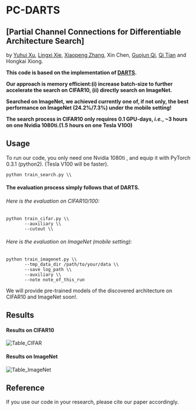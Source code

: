 # PC-DARTS
## [Partial Channel Connections for Differentiable Architecture Search]
by [Yuhui Xu](http://yuhuixu1993.github.io), [Lingxi Xie](http://lingxixie.com/), [Xiaopeng Zhang](https://sites.google.com/site/zxphistory/), Xin Chen, [Guojun Qi](http://www.eecs.ucf.edu/~gqi/), [Qi Tian](https://scholar.google.com/citations?user=61b6eYkAAAAJ&hl=zh-CN) and Hongkai Xiong.

**This code is based on the implementation of  [DARTS](https://github.com/quark0/darts).**

**Our approach is memory efficient:(i) increase batch-size to further accelerate the search on CIFAR10, (ii) directly search on ImageNet.**

**Searched on ImageNet, we achieved currently one of, if not only, the best performance on ImageNet (24.2%/7.3%) under the mobile setting!**

**The search process in CIFAR10 only requires 0.1 GPU-days, *i.e.*, ~3 hours on one Nvidia 1080ti.(1.5 hours on one Tesla V100)**

## Usage

To run our code, you only need one Nvidia 1080ti , and equip it with PyTorch 0.3.1 (python2). (Tesla V100 will be faster).
```
python train_search.py \\
```
#### The evaluation process simply follows that of DARTS.

###### Here is the evaluation on CIFAR10/100:

```
python train_cifar.py \\
       --auxiliary \\
       --cutout \\
```

###### Here is the evaluation on ImageNet (mobile setting):
```
python train_imagenet.py \\
       --tmp_data_dir /path/to/your/data \\
       --save log_path \\
       --auxiliary \\
       --note note_of_this_run
```
We will provide pre-trained models of the discovered architecture on CIFAR10 and ImageNet soon!.

## Results
#### Results on CIFAR10
![Table_CIFAR](https://github.com/yuhuixu1993/PC-DARTS/blob/master/cifar.png)
#### Results on ImageNet
![Table_ImageNet](https://github.com/yuhuixu1993/PC-DARTS/blob/master/imagenet.png)
## Reference

If you use our code in your research, please cite our paper accordingly.
